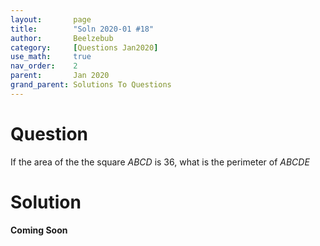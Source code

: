 ```yaml
---
layout:       page
title:        "Soln 2020-01 #18"
author:       Beelzebub
category:     [Questions Jan2020]
use_math:     true
nav_order:    2
parent:       Jan 2020
grand_parent: Solutions To Questions
---
```


# Question

If the area of the the square $ABCD$ is 36, what is the perimeter of $ABCDE$

# Solution

**Coming Soon**
